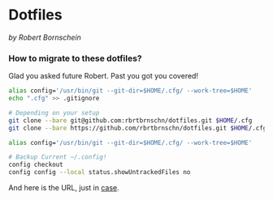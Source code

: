 # Dotfiles
*by Robert Bornschein*

### How to migrate to these dotfiles?

Glad you asked future Robert. Past you got you covered!

```bash
alias config='/usr/bin/git --git-dir=$HOME/.cfg/ --work-tree=$HOME'
echo ".cfg" >> .gitignore

# Depending on your setup
git clone --bare git@github.com:rbrtbrnschn/dotfiles.git $HOME/.cfg
git clone --bare https://github.com/rbrtbrnschn/dotfiles.git $HOME/.cfg

alias config='/usr/bin/git --git-dir=$HOME/.cfg/ --work-tree=$HOME'

# Backup Current ~/.config!
config checkout
config config --local status.showUntrackedFiles no
```

And here is the URL, just in [case](https://www.atlassian.com/git/tutorials/dotfiles).

